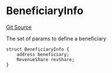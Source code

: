 # BeneficiaryInfo
[Git Source](https://github.com/larrythecucumber321/protocol/blob/77d337b8595ba96d069ded321419b36a61984170/contracts/interfaces/IFacadeWrite.sol)

The set of params to define a beneficiary


```solidity
struct BeneficiaryInfo {
    address beneficiary;
    RevenueShare revShare;
}
```

